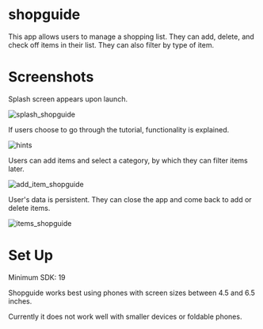 # shopguide
This app allows users to manage a shopping list. They can add, delete, and check off items in their list. 
They can also filter by type of item.

# Screenshots
Splash screen appears upon launch.

![splash_shopguide](https://user-images.githubusercontent.com/42649212/78641803-5f16ea00-7877-11ea-8583-f6ac0bd07e97.png)

If users choose to go through the tutorial, functionality is explained.

![hints](https://user-images.githubusercontent.com/42649212/78643678-3b08d800-787a-11ea-8b65-f73e81cc5b68.png)

Users can add items and select a category, by which they can filter items later.

![add_item_shopguide](https://user-images.githubusercontent.com/42649212/78642486-6db1d100-7878-11ea-93f5-447ab5e103e0.png)

User's data is persistent. They can close the app and come back to add or delete items.

![items_shopguide](https://user-images.githubusercontent.com/42649212/78642223-fb40f100-7877-11ea-82c3-754e22990faa.png)

# Set Up
Minimum SDK: 19

Shopguide works best using phones with screen sizes between 4.5 and 6.5 inches. 

Currently it does not work well with smaller devices or foldable phones.
